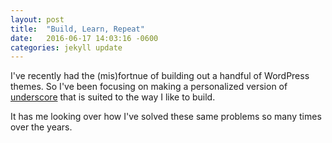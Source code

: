 ```yaml
---
layout: post
title:  "Build, Learn, Repeat"
date:   2016-06-17 14:03:16 -0600
categories: jekyll update
---
```


I've recently had the (mis)fortnue of building out a handful of WordPress themes. So I've been focusing on making a personalized version of [underscore][underscore] that is suited to the way I like to build.

It has me looking over how I've solved these same problems so many times over the years.

[underscore]: https://github.com/Automattic/_s
